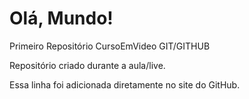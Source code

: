 # Olá, Mundo!
 Primeiro Repositório CursoEmVideo GIT/GITHUB

 Repositório criado durante a aula/live.
 
 Essa linha foi adicionada diretamente no site do GitHub.



